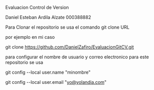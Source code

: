 Evaluacion Control de Version

Daniel Esteban Ardila Alzate 000388882

Para Clonar el repositorio se usa el comando git clone URL

por ejemplo en mi caso 

git clone https://github.com/DanielZafiro/EvaluacionGitCV.git

para configurar el nombre de usuario y correo electronico para este repositorio se usa 

git config --local user.name "minombre"

git config --local user.email "yo@yolandia.com"
